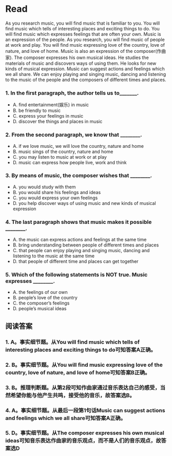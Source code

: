 # Read
As you research music, you will find music that is familiar to you. You will find music which tells of interesting places and exciting things to do. You will find music which expresses feelings that are often your own.
Music is an expression of the people. As you research, you will find music of people at work and play. You will find music expressing love of the country, love of nature, and love of home.
Music is also an expression of the composer(作曲家). The composer expresses his own musical ideas. He studies the materials of music and discovers ways of using them. He looks for new kinds of musical expression.
Music can suggest actions and feelings which we all share. We can enjoy playing and singing music, dancing and listening to the music of the people and the composers of different times and places.
### 1. In the first paragraph, the author tells us to_______.
 * A. find entertainment(娱乐) in music 
 * B. be friendly to music
 * C. express your feelings in music 
 * D. discover the things and places in music
### 2. From the second paragraph, we know that ________.
 * A. if we love music, we will love the country, nature and home
 * B. music sings of the country, nature and home
 * C. you may listen to music at work or at play
 * D. music can express how people live, work and think
### 3. By means of music, the composer wishes that ________.
 * A. you would study with them
 * B. you would share his feelings and ideas
 * C. you would express your own feelings
 * D. you help discover ways of using music and new kinds of musical expression
### 4. The last paragraph shows that music makes it possible ________.
 * A. the music can express actions and feelings at the same time
 * B. bring understanding between people of different times and places
 * C. that people can enjoy playing and singing music, dancing and listening to the music at the same time
 * D. that people of different time and places can get together
### 5. Which of the following statements is NOT true. Music expresses ________.
 * A. the feelings of our own 
 * B. people’s love of the country
 * C. the composer’s feelings 
 * D. people’s musical ideas
## 阅读答案
### 1. A。事实细节题。从You will find music which tells of interesting places and exciting things to do可知答案A正确。
### 2. B。事实细节题。从You will find music expressing love of the country, love of nature, and love of home可知答案B正确。
### 3. B。推理判断题。从第2段可知作曲家通过音乐表达自己的感受，当然希望你能与他产生共鸣，接受他的音乐，故答案选B。
### 4. A。事实细节题。从最后一段第1句话Music can suggest actions and feelings which we all share可知答案A正确。
### 5. D。事实细节题。从The composer expresses his own musical ideas可知音乐表达作曲家的音乐观点，而不是人们的音乐观点，故答案选D
